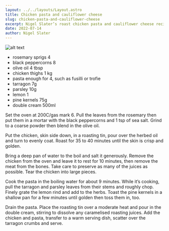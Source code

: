 ```yaml
---
layout: ../../layouts/Layout.astro
title: Chicken pasta and cauliflower cheese
slug: chicken-pasta-and-cauliflower-cheese
excerpt: Nigel Slater’s roast chicken pasta and cauliflower cheese recipes.
date: 2022-07-14
author: Nigel Slater
---
```


![alt text](https://i.guim.co.uk/img/media/82a5ec28e01a62771ef854c61e6e16e5e6f98cc1/0_1821_5508_3302/master/5508.jpg?width=620&quality=85&dpr=1&s=none)

- rosemary sprigs 4
- black peppercorns 8
- olive oil 4 tbsp
- chicken thighs 1 kg
- pasta enough for 4, such as fusilli or trofie
- tarragon 7g
- parsley 10g
- lemon 1
- pine kernels 75g
- double cream 500ml

Set the oven at 200C/gas mark 6. Pull the leaves from the rosemary then put them in a mortar with the black peppercorns and 1 tsp of sea salt. Grind to a coarse powder then blend in the olive oil.

Put the chicken, skin side down, in a roasting tin, pour over the herbed oil and turn to evenly coat. Roast for 35 to 40 minutes until the skin is crisp and golden.

Bring a deep pan of water to the boil and salt it generously. Remove the chicken from the oven and leave it to rest for 10 minutes, then remove the meat from the bones. Take care to preserve as many of the juices as possible. Tear the chicken into large pieces.


Cook the pasta in the boiling water for about 9 minutes. While it’s cooking, pull the tarragon and parsley leaves from their stems and roughly chop. Finely grate the lemon rind and add to the herbs. Toast the pine kernels in a shallow pan for a few minutes until golden then toss them in, too.

Drain the pasta. Place the roasting tin over a moderate heat and pour in the double cream, stirring to dissolve any caramelised roasting juices. Add the chicken and pasta, transfer to a warm serving dish, scatter over the tarragon crumbs and serve.